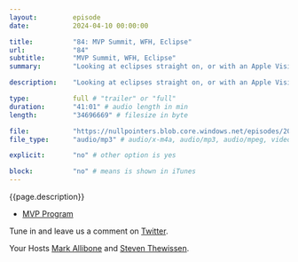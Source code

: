 ```yaml
---
layout:         episode
date: 			2024-04-10 00:00:00

title: 			"84: MVP Summit, WFH, Eclipse"
url:        	"84"
subtitle: 		"MVP Summit, WFH, Eclipse"
summary: 		"Looking at eclipses straight on, or with an Apple Vision Pro and Mark spills all the beans on the MVP Summit."

description: 	"Looking at eclipses straight on, or with an Apple Vision Pro and Mark spills all the beans on the MVP Summit."

type:			full # "trailer" or "full"
duration: 		"41:01" # audio length in min
length: 		"34696669" # filesize in byte

file: 			"https://nullpointers.blob.core.windows.net/episodes/20240417_MVP_WFH.mp3"
file_type: 		"audio/mp3" # audio/x-m4a, audio/mp3, audio/mpeg, video/quicktime, video/mp4, video/x-m4v, application/pdf, and document/x-epub

explicit: 		"no" # other option is yes

block: 			"no" # means is shown in iTunes
---
```


{{page.description}}
  
* [MVP Program](https://mvp.microsoft.com/)

Tune in and leave us a comment on [Twitter](https://twitter.com/nullpointersio).

Your Hosts [Mark Allibone](https://twitter.com/mallibone) and [Steven Thewissen](https://twitter.com/devnl).
